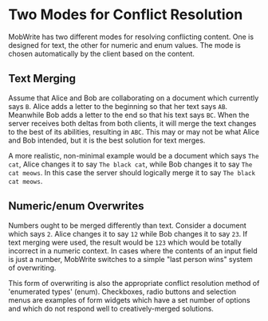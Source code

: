 # Two Modes for Conflict Resolution #

MobWrite has two different modes for resolving conflicting content.  One is designed for text, the other for numeric and enum values.  The mode is chosen automatically by the client based on the content.

## Text Merging ##

Assume that Alice and Bob are collaborating on a document which currently says `B`.  Alice adds a letter to the beginning so that her text says `AB`.  Meanwhile Bob adds a letter to the end so that his text says `BC`.  When the server receives both deltas from both clients, it will merge the text changes to the best of its abilities, resulting in `ABC`.  This may or may not be what Alice and Bob intended, but it is the best solution for text merges.

A more realistic, non-minimal example would be a document which says `The cat`, Alice changes it to say `The black cat`, while Bob changes it to say `The cat meows`.  In this case the server should logically merge it to say `The black cat meows`.

## Numeric/enum Overwrites ##

Numbers ought to be merged differently than text.  Consider a document which says `2`.  Alice changes it to say `12` while Bob changes it to say `23`.  If text merging were used, the result would be `123` which would be totally incorrect in a numeric context.  In cases where the contents of an input field is just a number, MobWrite switches to a simple "last person wins" system of overwriting.

This form of overwriting is also the appropriate conflict resolution method of 'enumerated types' (enum).  Checkboxes, radio buttons and selection menus are examples of form widgets which have a set number of options and which do not respond well to creatively-merged solutions.